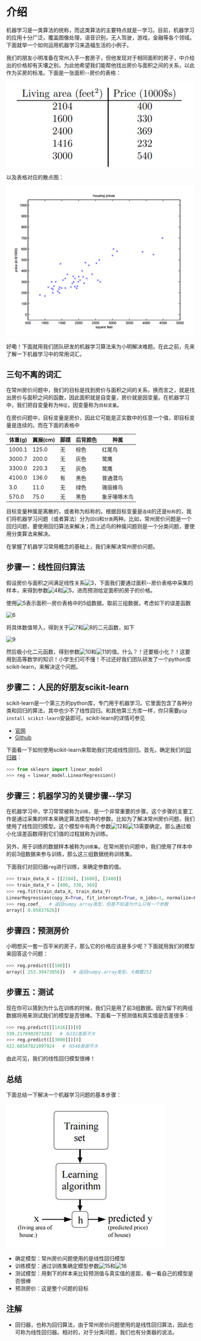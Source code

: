 # 介绍

机器学习是一类算法的统称，而这类算法的主要特点就是--学习。目前，机器学习的应用十分广泛，覆盖图像处理，语音识别，无人驾驶，游戏，金融等各个领域。下面就举一个如何运用机器学习来造福生活的小例子。

我们的朋友小明准备在常州入手一套房子，但他发现对于相同面积的房子，中介给出的价格却有天壤之别，为此他希望我们能帮他找出房价与面积之间的关系，以此作为买房的标准。下面是一张面积--房价的表格：

![1](https://github.com/im-iron-man/data-analysis/blob/master/%E6%9C%BA%E5%99%A8%E5%AD%A6%E4%B9%A0/1/image/1.png)

以及表格对应的散点图：

![2](https://github.com/im-iron-man/data-analysis/blob/master/%E6%9C%BA%E5%99%A8%E5%AD%A6%E4%B9%A0/1/image/2.png)

好嘞！下面就用我们团队研发的机器学习算法来为小明解决难题。在此之前，先来了解一下机器学习中的常用词汇。

## 三句不离的词汇

在常州房价问题中，我们的目标是找到房价与面积之间的关系，换而言之，就是找出房价与面积之间的函数，因此面积就是自变量，房价就是因变量。在机器学习中，我们把自变量称为`特征`，因变量称为`目标变量`。

在房价问题中，目标变量是房价，因此它可能是正实数中的任意一个值，即目标变量是连续的。而在下面的表格中

|体重(g)|翼展(cm)|脚蹼|后背颜色|种属        |
|-------|--------|----|--------|------------|
|1000.1 |125.0   |无  |棕色    |红尾鸟      |
|3000.7 |200.0   |无  |灰色    |鹭鹰        |
|3300.0 |220.3   |无  |灰色    |鹭鹰        |
|4100.0 |136.0   |有  |黑色    |普通潜鸟    |
|3.0    |11.0    |无  |绿色    |瑰丽蜂鸟    |
|570.0  |75.0    |无  |黑色    |象牙喙啄木鸟|

目标变量种属是离散的，或者称为标称的。根据目标变量是`连续`的还是`标称`的，我们将机器学习问题（或者算法）分为`回归`和`分类`两种。比如，常州房价问题是一个回归问题，要使用回归算法来解决；而上述鸟的种属问题则是一个分类问题，要使用分类算法来解决。

在掌握了机器学习常用概念的基础上，我们来解决常州房价问题。

## 步骤一：线性回归算法

假设房价与面积之间满足线性关系![3](http://chart.googleapis.com/chart?cht=tx&chl=f(x)%3D%5Ctheta_0%2B%5Ctheta_1x)，下面我们要通过面积--房价表格中采集的样本，来得到参数![4](http://chart.googleapis.com/chart?cht=tx&chl=%5Ctheta_0)和![5](http://chart.googleapis.com/chart?cht=tx&chl=%5Ctheta_1)，进而预测给定面积的房子的价格。

使用![5](http://chart.googleapis.com/chart?cht=tx&chl=(x%5E%7B(i)%7D%2Cy%5E%7B(i)%7D)_%7B1%5Cleq%20i%5Cleq5%7D)表示面积--房价表格中的5组数据。取前三组数据，考虑如下的误差函数

![6](http://chart.googleapis.com/chart?cht=tx&chl=h(%5Ctheta_0%2C%5Ctheta_1)%3D(f(x%5E%7B(1)%7D)-y%5E%7B(1)%7D)%5E2%2B(f(x%5E%7B(2)%7D)-y%5E%7B(2)%7D)%5E2%2B(f(x%5E%7B(3)%7D)-y%5E%7B(3)%7D)%5E2)

将具体数值带入，得到关于![7](http://chart.googleapis.com/chart?cht=tx&chl=%5Ctheta_0)和![8](http://chart.googleapis.com/chart?cht=tx&chl=%5Ctheta_1)的二元函数，如下

![9](http://chart.googleapis.com/chart?cht=tx&chl=h(%5Ctheta_0%2C%5Ctheta_1)%3D(%5Ctheta_0%2B2014%5Ctheta_1-400)%5E2%2B(%5Ctheta_0%2B1600%5Ctheta_1-330)%5E2%2B(%5Ctheta_0%2B2400%5Ctheta_1-369)%5E2)

然后极小化二元函数，得到参数![10](http://chart.googleapis.com/chart?cht=tx&chl=%5Ctheta_0)和![11](http://chart.googleapis.com/chart?cht=tx&chl=%5Ctheta_1)的值。什么？！还要极小化？！这要用到高等数学的知识！小学生们可不懂！不过还好我们团队研发了一个python库scikit-learn，来解决这个问题。

## 步骤二：人民的好朋友scikit-learn

scikit-learn是一个第三方的python库，专门用于机器学习。它里面包含了各种分类和回归的算法，其中也少不了线性回归。和其他第三方库一样，你只需要`pip install scikit-learn`安装即可。scikit-learn的详情可参见

- [官网](http://scikit-learn.org/stable/)
- [Github](https://github.com/scikit-learn/scikit-learn)

下面看一下如何使用scikit-learn来帮助我们完成线性回归。首先，确定我们的[回归器](https://github.com/im-iron-man/data-analysis/blob/master/%E6%9C%BA%E5%99%A8%E5%AD%A6%E4%B9%A0/1/1.md#注)：

```python
>>> from sklearn import linear_model
>>> reg = linear_model.LinearRegression()
```

## 步骤三：机器学习的关键步骤--学习

在机器学习中，学习常常被称为`训练`，是一个非常重要的步骤。这个步骤的主要工作是通过采集的样本来确定算法模型中的参数。比如为了解决常州房价问题，我们使用了线性回归模型。这个模型中有两个参数![12](http://chart.googleapis.com/chart?cht=tx&chl=%5Ctheta_0)和![13](http://chart.googleapis.com/chart?cht=tx&chl=%5Ctheta_1)需要确定。那么通过极小化误差函数得到它们值的过程就称为训练。

另外，用于训练的数据样本被称为`训练集`。在常州房价问题中，我们使用了样本中的前3组数据来参与训练，那么这三组数据统称训练集。

下面我们对回归器`reg`进行训练，来确定参数的值。

```python
>>> train_data_X = [[2104], [1600], [2400]]
>>> train_data_Y = [400, 330, 369]
>>> reg.fit(train_data_X, train_data_Y)
LinearRegression(copy_X=True, fit_intercept=True, n_jobs=1, normalize=False)
>>> reg.coef_   # 返回numpy.array类型，但是不知道为什么只有一个参数
array([ 0.05837626])
```

## 步骤四：预测房价

小明想买一套一百平米的房子，那么它的价格应该是多少呢？下面就用我们的模型来回答这个问题：

```python
>>> reg.predict([[100]]) 
array([ 253.39473856])   # 返回numpy.array类型，大概要253
```

## 步骤五：测试

现在你可以猜到为什么在训练的时候，我们只是用了前3组数据。因为留下的两组数据将用来测试我们的模型是否很棒。下面看一下预测值和真实值是否差很多：

```python
>>> reg.predict([[1416]])[0]
330.2178902073282   # 与232差距不大
>>> reg.predict([[3000]])[0]
422.68587821097924   # 与540差距不大
```

由此可见，我们的线性回归模型很棒！

## 总结

下面总结一下解决一个机器学习问题的基本步骤：

![14](https://github.com/im-iron-man/data-analysis/blob/master/%E6%9C%BA%E5%99%A8%E5%AD%A6%E4%B9%A0/1/image/3.png)

- 确定模型：常州房价问题使用的是线性回归模型
- 训练模型：通过训练集确定模型参数![15](http://chart.googleapis.com/chart?cht=tx&chl=%5Ctheta_0)和![16](http://chart.googleapis.com/chart?cht=tx&chl=%5Ctheta_1)
- 测试模型：用剩下的样本来比较预测值与真实值的差距，看一看自己的模型是否很棒
- 预测房价：这是整个问题的目标

## 注解

- 回归器，也称为回归算法，由于常州房价问题使用的是线性回归算法，因此也可称为线性回归器。相对的，对于分类问题，我们也有分类器的说法。